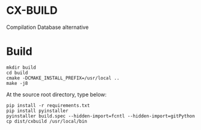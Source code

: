 # CX-BUILD 
Compilation Database alternative

# Build
```
mkdir build
cd build
cmake -DCMAKE_INSTALL_PREFIX=/usr/local ..
make -j8
```

At the source root directory, type below:
```
pip install -r requirements.txt
pip install pyinstaller
pyinstaller build.spec --hidden-import=fcntl --hidden-import=gitPython
cp dist/cxbuild /usr/local/bin
```

